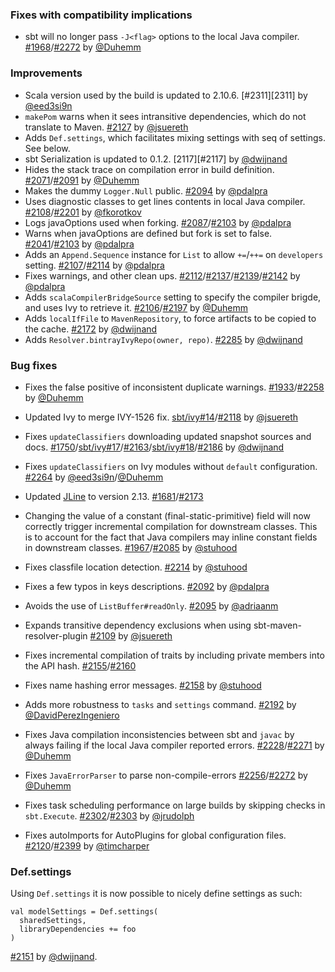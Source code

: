 
  [@eed3si9n]: https://github.com/eed3si9n
  [@jsuereth]: https://github.com/jsuereth
  [@dwijnand]: http://github.com/dwijnand
  [@Duhemm]: http://github.com/Duhemm
  [@gkossakowski]: https://github.com/gkossakowski
  [@adriaanm]: https://github.com/adriaanm
  [@jrudolph]: https://github.com/jrudolph
  [@stuhood]: https://github.com/stuhood
  [@pdalpra]: https://github.com/pdalpra
  [@fkorotkov]: http://github.com/fkorotkov
  [@hgiddens]: https://github.com/hgiddens
  [@DavidPerezIngeniero]: https://github.com/DavidPerezIngeniero
  [@timcharper]: https://github.com/timcharper
  [2302]: https://github.com/sbt/sbt/issues/2302
  [2303]: https://github.com/sbt/sbt/pull/2303
  [1967]: https://github.com/sbt/sbt/issues/1967
  [2085]: https://github.com/sbt/sbt/pull/2085
  [2071]: https://github.com/sbt/sbt/issues/2071
  [2091]: https://github.com/sbt/sbt/pull/2091
  [2092]: https://github.com/sbt/sbt/pull/2092
  [2095]: https://github.com/sbt/sbt/pull/2095
  [2094]: https://github.com/sbt/sbt/pull/2094
  [2112]: https://github.com/sbt/sbt/pull/2112
  [2108]: https://github.com/sbt/sbt/pull/2108
  [2106]: https://github.com/sbt/sbt/pull/2106
  [2041]: https://github.com/sbt/sbt/issues/2041
  [2087]: https://github.com/sbt/sbt/issues/2087
  [2103]: https://github.com/sbt/sbt/pull/2103
  [2107]: https://github.com/sbt/sbt/issues/2107
  [2114]: https://github.com/sbt/sbt/pull/2114
  [2117]: https://github.com/sbt/sbt/pull/2117
  [2109]: https://github.com/sbt/sbt/issues/2109
  [2127]: https://github.com/sbt/sbt/pull/2127
  [14]: https://github.com/sbt/ivy/pull/14
  [2118]: https://github.com/sbt/sbt/issues/2118
  [2137]: https://github.com/sbt/sbt/pull/2137
  [2139]: https://github.com/sbt/sbt/pull/2139
  [2142]: https://github.com/sbt/sbt/pull/2142
  [2155]: https://github.com/sbt/sbt/issues/2155
  [2160]: https://github.com/sbt/sbt/pull/2160
  [2158]: https://github.com/sbt/sbt/pull/2158
  [1681]: https://github.com/sbt/sbt/issues/1681
  [2173]: https://github.com/sbt/sbt/pull/2173
  [JLine2]: https://github.com/jline/jline2
  [2151]: https://github.com/sbt/sbt/pull/2151
  [1750]: https://github.com/sbt/sbt/issues/1750
  [17]: https://github.com/sbt/ivy/pull/17
  [2163]: https://github.com/sbt/sbt/pull/2163
  [18]: https://github.com/sbt/ivy/pull/18
  [2186]: https://github.com/sbt/sbt/pull/2186
  [2197]: https://github.com/sbt/sbt/pull/2197
  [2192]: https://github.com/sbt/sbt/pull/2192
  [2201]: https://github.com/sbt/sbt/pull/2201
  [2214]: https://github.com/sbt/sbt/pull/2214
  [1933]: https://github.com/sbt/sbt/issues/1933
  [2258]: https://github.com/sbt/sbt/pull/2258
  [2228]: https://github.com/sbt/sbt/issues/2228
  [2271]: https://github.com/sbt/sbt/pull/2271
  [2285]: https://github.com/sbt/sbt/pull/2285
  [2256]: https://github.com/sbt/sbt/issues/2256
  [2272]: https://github.com/sbt/sbt/pull/2272
  [1968]: https://github.com/sbt/sbt/issues/1968
  [2264]: https://github.com/sbt/sbt/issues/2264
  [2172]: https://github.com/sbt/sbt/pull/2172
  [2120]: https://github.com/sbt/sbt/issues/2120
  [2399]: https://github.com/sbt/sbt/pull/2399

### Fixes with compatibility implications

- sbt will no longer pass `-J<flag>` options to the local Java compiler. [#1968][1968]/[#2272][2272] by [@Duhemm][@Duhemm]

### Improvements

- Scala version used by the build is updated to 2.10.6. [#2311][2311] by [@eed3si9n][@eed3si9n]
- `makePom` warns when it sees intransitive dependencies, which do not translate to Maven. [#2127][2127] by [@jsuereth][@jsuereth]
- Adds `Def.settings`, which facilitates mixing settings with seq of settings. See below.
- sbt Serialization is updated to 0.1.2. [2117][#2117] by [@dwijnand][@dwijnand]
- Hides the stack trace on compilation error in build definition. [#2071][2071]/[#2091][2091] by [@Duhemm][@Duhemm]
- Makes the dummy `Logger.Null` public. [#2094][2094] by [@pdalpra][@pdalpra]
- Uses diagnostic classes to get lines contents in local Java compiler. [#2108][2108]/[#2201][2201] by [@fkorotkov][@fkorotkov]
- Logs javaOptions used when forking. [#2087][2087]/[#2103][2103] by [@pdalpra][@pdalpra]
- Warns when javaOptions are defined but fork is set to false. [#2041][2041]/[#2103][2103] by [@pdalpra][@pdalpra]
- Adds an `Append.Sequence` instance for `List` to allow `+=`/`++=` on `developers` setting. [#2107][2107]/[#2114][2114] by [@pdalpra][@pdalpra]
- Fixes warnings, and other clean ups. [#2112][2112]/[#2137][2137]/[#2139][2139]/[#2142][2142] by [@pdalpra][@pdalpra]
- Adds `scalaCompilerBridgeSource` setting to specify the compiler brigde, and uses Ivy to retrieve it. [#2106][2106]/[#2197][2197] by [@Duhemm][@Duhemm]
- Adds `localIfFile` to `MavenRepository`, to force artifacts to be copied to the cache. [#2172][2172] by [@dwijnand][@dwijnand]
- Adds `Resolver.bintrayIvyRepo(owner, repo)`. [#2285][2285] by [@dwijnand][@dwijnand]

### Bug fixes

- Fixes the false positive of inconsistent duplicate warnings. [#1933][1933]/[#2258][2258] by
  [@Duhemm][@Duhemm]
- Updated Ivy to merge IVY-1526 fix. [sbt/ivy#14][14]/[#2118][2118] by [@jsuereth][@jsuereth]
- Fixes `updateClassifiers` downloading updated snapshot sources and docs.
  [#1750][1750]/[sbt/ivy#17][17]/[#2163][2163]/[sbt/ivy#18][18]/[#2186][2186] by [@dwijnand][@dwijnand]
- Fixes `updateClassifiers` on Ivy modules without `default` configuration.
  [#2264][2264] by [@eed3si9n][@eed3si9n]/[@Duhemm][@Duhemm]
- Updated [JLine][JLine2] to version 2.13. [#1681][1681]/[#2173][2173]
- Changing the value of a constant (final-static-primitive) field will now
  correctly trigger incremental compilation for downstream classes. This is to
  account for the fact that Java compilers may inline constant fields in
  downstream classes. [#1967][1967]/[#2085][2085] by [@stuhood][@stuhood]
- Fixes classfile location detection. [#2214][2214] by [@stuhood][@stuhood]
- Fixes a few typos in keys descriptions. [#2092][2092] by [@pdalpra][@pdalpra]
- Avoids the use of `ListBuffer#readOnly`. [#2095][2095] by [@adriaanm][@adriaanm]
- Expands transitive dependency exclusions when using sbt-maven-resolver-plugin [#2109][2109] by [@jsuereth][@jsuereth]
- Fixes incremental compilation of traits by including private members into the API hash. [#2155][2155]/[#2160][2160]
- Fixes name hashing error messages. [#2158][2158] by [@stuhood][@stuhood]
- Adds more robustness to `tasks` and `settings` command. [#2192][2192] by [@DavidPerezIngeniero][@DavidPerezIngeniero]
- Fixes Java compilation inconsistencies between sbt and `javac` by always failing if the local Java compiler reported errors. [#2228][2228]/[#2271][2271] by [@Duhemm][@Duhemm]
- Fixes `JavaErrorParser` to parse non-compile-errors [#2256][2256]/[#2272][2272] by [@Duhemm][@Duhemm]

- Fixes task scheduling performance on large builds by skipping checks in `sbt.Execute`. [#2302][2302]/[#2303][2303] by [@jrudolph][@jrudolph]
- Fixes autoImports for AutoPlugins for global configuration files. [#2120][2120]/[#2399][2399] by [@timcharper][@timcharper]

### Def.settings

Using `Def.settings` it is now possible to nicely define settings as such:

    val modelSettings = Def.settings(
      sharedSettings,
      libraryDependencies += foo
    )

[#2151][2151] by [@dwijnand][@dwijnand].
